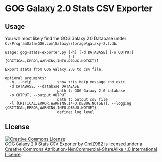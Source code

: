 # GOG Galaxy 2.0 Stats CSV Exporter

## Usage

You will most likely find the GOG Galaxy 2.0 Database under `C:\ProgramData\GOG.com\Galaxy\storage\galaxy-2.0.db`.

```
usage: gog-stats-exporter.py [-h] [-d DATABASE] [-o OUTPUT]
                             [-l {CRITICAL,ERROR,WARNING,INFO,DEBUG,NOTSET}]

Export stats from GOG Galaxy 2.0 to csv file.

optional arguments:
  -h, --help            show this help message and exit
  -d DATABASE, --database DATABASE
                        path to GOG Galaxy 2.0 database
  -o OUTPUT, --output OUTPUT
                        path to output csv file
  -l {CRITICAL,ERROR,WARNING,INFO,DEBUG,NOTSET}, --logging {CRITICAL,ERROR,WARNING,INFO,DEBUG,NOTSET}
                        defines log level
```

## License
<a rel="license" href="http://creativecommons.org/licenses/by-nc-sa/4.0/"><img alt="Creative Commons License" style="border-width:0" src="https://i.creativecommons.org/l/by-nc-sa/4.0/88x31.png" /></a><br /><span xmlns:dct="http://purl.org/dc/terms/" href="http://purl.org/dc/dcmitype/Text" property="dct:title" rel="dct:type">GOG Galaxy 2.0 Stats CSV Exporter</span> by <a xmlns:cc="http://creativecommons.org/ns#" href="https://github.com/ChriZ982" property="cc:attributionName" rel="cc:attributionURL">ChriZ982</a> is licensed under a <a rel="license" href="http://creativecommons.org/licenses/by-nc-sa/4.0/">Creative Commons Attribution-NonCommercial-ShareAlike 4.0 International License</a>.